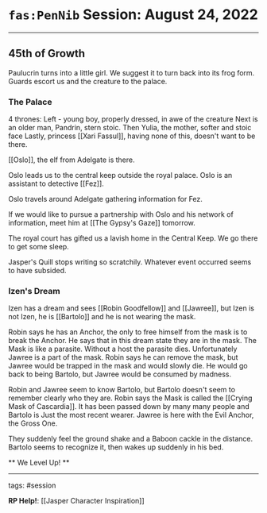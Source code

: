 # `fas:PenNib` Session: August 24, 2022
---

## 45th of Growth

Paulucrin turns into a little girl. We suggest it to turn back into its frog form. Guards escort us and the creature to the palace.

### The Palace
4 thrones:
Left - young boy, properly dressed, in awe of the creature
Next is an older man, Pandrin, stern stoic.
Then Yulia, the mother, softer and stoic face
Lastly, princess [[Xari Fassul]], having none of this, doesn't want to be there.

[[Oslo]], the elf from Adelgate is there.

Oslo leads us to the central keep outside the royal palace. Oslo is an assistant to detective [[Fez]].

Oslo travels around Adelgate gathering information for Fez.

If we would like to pursue a partnership with Oslo and his network of information, meet him at [[The Gypsy's Gaze]] tomorrow.

The royal court has gifted us a lavish home in the Central Keep.
We go there to get some sleep.

Jasper's Quill stops writing so scratchily. Whatever event occurred seems to have subsided.

### Izen's Dream
Izen has a dream and sees [[Robin Goodfellow]] and [[Jawree]], but Izen is not Izen, he is [[Bartolo]] and he is not wearing the mask.

Robin says he has an Anchor, the only to free himself from the mask is to break the Anchor. He says that in this dream state they are in the mask. The Mask is like a parasite. Without a host the parasite dies. Unfortunately Jawree is a part of the mask. Robin says he can remove the mask, but Jawree would be trapped in the mask and would slowly die. He would go back to being Bartolo, but Jawree would be consumed by madness.

Robin and Jawree seem to know Bartolo, but Bartolo doesn't seem to remember clearly who they are. Robin says the Mask is called the [[Crying Mask of Cascardia]]. It has been passed down by many many people and Bartolo is Just the most recent wearer. Jawree is here with the Evil Anchor, the Gross One.

They suddenly feel the ground shake and a Baboon cackle in the distance. Bartolo seems to recognize it, then wakes up suddenly in his bed.

** We Level Up! **

---

tags: #session

**RP Help!**: [[Jasper Character Inspiration]]